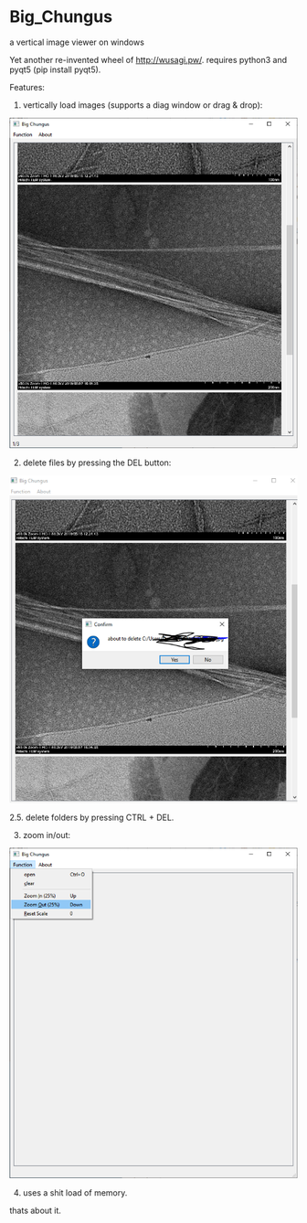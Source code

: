 # Big_Chungus
a vertical image viewer on windows

Yet another re-invented wheel of http://wusagi.pw/.
requires python3 and pyqt5 (pip install pyqt5).

Features:
1. vertically load images (supports a diag window or drag & drop):

![Chungus1](https://raw.githubusercontent.com/syw784/Big_Chungus/master/funhouse/chungus1.PNG)

2. delete files by pressing the DEL button:

![Chungus2](https://raw.githubusercontent.com/syw784/Big_Chungus/master/funhouse/chungus2.PNG)

2.5. delete folders by pressing CTRL + DEL.



3. zoom in/out:

![Chungus3](https://raw.githubusercontent.com/syw784/Big_Chungus/master/funhouse/cjungeus3.PNG)

4. uses a shit load of memory.



thats about it.
